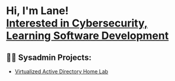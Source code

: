 <h1>Hi, I'm Lane! <br/><a href="https://github.com/lanejnelson"<a href="https://www.linkedin.com/in/lanejnelson/">Interested in Cybersecurity, Learning Software Development</a>
<h2>👨‍💻 Sysadmin Projects:</h2>

 - [Virtualized Active Directory Home Lab](https://github.com/lanejnelson/AD-Homelab)

